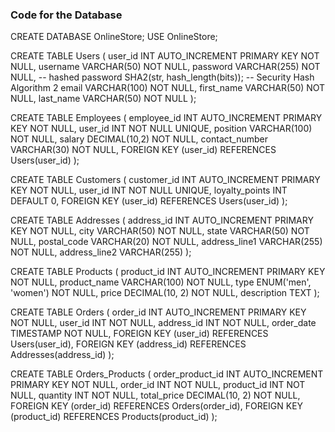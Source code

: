 ### Code for the Database ### 
CREATE DATABASE OnlineStore;
USE OnlineStore;

CREATE TABLE Users (
    user_id INT AUTO_INCREMENT PRIMARY KEY NOT NULL,
    username VARCHAR(50) NOT NULL,
    password VARCHAR(255) NOT NULL, -- hashed password SHA2(str, hash_length(bits)); 
-- Security Hash Algorithm 2
    email VARCHAR(100) NOT NULL,
    first_name VARCHAR(50) NOT NULL,
    last_name VARCHAR(50) NOT NULL
);

CREATE TABLE Employees (
    employee_id INT AUTO_INCREMENT PRIMARY KEY NOT NULL,
    user_id INT NOT NULL UNIQUE,
    position VARCHAR(100) NOT NULL,
    salary DECIMAL(10,2) NOT NULL,
    contact_number VARCHAR(30) NOT NULL,
    FOREIGN KEY (user_id) REFERENCES Users(user_id)
);

CREATE TABLE Customers (
    customer_id INT AUTO_INCREMENT PRIMARY KEY NOT NULL,
    user_id INT NOT NULL UNIQUE,
    loyalty_points INT DEFAULT 0,
    FOREIGN KEY (user_id) REFERENCES Users(user_id)
);

CREATE TABLE Addresses (
    address_id INT AUTO_INCREMENT PRIMARY KEY NOT NULL,
    city VARCHAR(50) NOT NULL,
    state VARCHAR(50) NOT NULL,
    postal_code VARCHAR(20) NOT NULL,
    address_line1 VARCHAR(255) NOT NULL,
    address_line2 VARCHAR(255)
);

CREATE TABLE Products (
    product_id INT AUTO_INCREMENT PRIMARY KEY NOT NULL,
    product_name VARCHAR(100) NOT NULL,
    type ENUM('men', 'women') NOT NULL,
    price DECIMAL(10, 2) NOT NULL,
    description TEXT
);

CREATE TABLE Orders (
    order_id INT AUTO_INCREMENT PRIMARY KEY NOT NULL,
    user_id INT NOT NULL,
    address_id INT NOT NULL,
    order_date TIMESTAMP NOT NULL,
    FOREIGN KEY (user_id) REFERENCES Users(user_id),
    FOREIGN KEY (address_id) REFERENCES Addresses(address_id)
);

CREATE TABLE Orders_Products (
    order_product_id INT AUTO_INCREMENT PRIMARY KEY NOT NULL,
    order_id INT NOT NULL,
    product_id INT NOT NULL,
    quantity INT NOT NULL,
    total_price DECIMAL(10, 2) NOT NULL,
    FOREIGN KEY (order_id) REFERENCES Orders(order_id),
    FOREIGN KEY (product_id) REFERENCES Products(product_id)
);